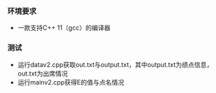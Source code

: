 ### 环境要求
- 一款支持C++ 11（gcc）的编译器
### 测试
- 运行datav2.cpp获取out.txt与output.txt，其中output.txt为绩点信息，out.txt为出席情况
- 运行mainv2.cpp获得E的值与点名情况
